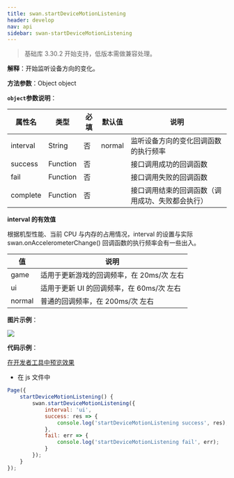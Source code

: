 ```yaml
---
title: swan.startDeviceMotionListening
header: develop
nav: api
sidebar: swan-startDeviceMotionListening
---
```


 
 
> 基础库 3.30.2 开始支持，低版本需做兼容处理。  

**解释**：开始监听设备方向的变化。

**方法参数**：Object object

**`object`参数说明**：

|属性名 |类型  |必填 | 默认值 |说明|
|---- | ---- | ---- | ----|----|
|interval |String  | 否 | normal| 监听设备方向的变化回调函数的执行频率|
|success |Function  | 否 | |  接口调用成功的回调函数|
|fail  |  Function |  否 | |  接口调用失败的回调函数|
|complete |   Function  | 否  | |接口调用结束的回调函数（调用成功、失败都会执行）|

**interval 的有效值**

根据机型性能、当前 CPU 与内存的占用情况，interval 的设置与实际 swan.onAccelerometerChange() 回调函数的执行频率会有一些出入。

|值 |说明|
|---- | ---- |
|game |适用于更新游戏的回调频率，在 20ms/次 左右|
|ui |适用于更新 UI 的回调频率，在 60ms/次 左右|
|normal |普通的回调频率，在 200ms/次 左右|

**图片示例**：

<div class="m-doc-custom-examples">
    <div class="m-doc-custom-examples-correct">
        <img src="https://b.bdstatic.com/miniapp/images/startDeviceMotionListening.gif">
    </div>
    <div class="m-doc-custom-examples-correct">
        <img src=" ">
    </div>
    <div class="m-doc-custom-examples-correct">
        <img src=" ">
    </div>     
</div>

**代码示例**：

<a href="swanide://fragment/23ea056d902c300fbb5fa59b7dcd2ef31569483021022" title="在开发者工具中预览效果" target="_self">在开发者工具中预览效果</a>

* 在 js 文件中

```js
Page({
    startDeviceMotionListening() {
        swan.startDeviceMotionListening({
            interval: 'ui',
            success: res => {
                console.log('startDeviceMotionListening success', res);
            },
            fail: err => {
                console.log('startDeviceMotionListening fail', err);
            }
        });
    }
});
```


